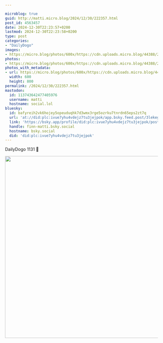 ```yaml
---

microblog: true
guid: http://matti.micro.blog/2024/12/30/222357.html
post_id: 4563457
date: 2024-12-30T22:23:57+0200
lastmod: 2024-12-30T22:23:58+0200
type: post
categories:
- "DailyDogo"
images:
- https://micro.blog/photos/600x/https://cdn.uploads.micro.blog/44388/2024/710d37bf955b4c62bf9563c5fd70f460.jpg
photos:
- https://micro.blog/photos/600x/https://cdn.uploads.micro.blog/44388/2024/710d37bf955b4c62bf9563c5fd70f460.jpg
photos_with_metadata:
- url: https://micro.blog/photos/600x/https://cdn.uploads.micro.blog/44388/2024/710d37bf955b4c62bf9563c5fd70f460.jpg
  width: 600
  height: 800
permalink: /2024/12/30/222357.html
mastodon:
  id: 113743642477405976
  username: matti
  hostname: social.lol
bluesky:
  id: bafyreih2vk6hojey5opeuduqhk7d3wmx3rge5ozrku7tnrdn65eps2zt7q
  url: 'at://did:plc:ivue7yhu4vdejz7tu3jejpok/app.bsky.feed.post/3lekeg6l2ga27'
  link: 'https://bsky.app/profile/did:plc:ivue7yhu4vdejz7tu3jejpok/post/3lekeg6l2ga27'
  handle: finn-matti.bsky.social
  hostname: bsky.social
  did: 'did:plc:ivue7yhu4vdejz7tu3jejpok'
---
```

DailyDogo 1131 🐶

<img src="https://micro.blog/photos/600x/https://blog.martin-haehnel.de/uploads/2024/710d37bf955b4c62bf9563c5fd70f460.jpg" width="600" alt="" />
